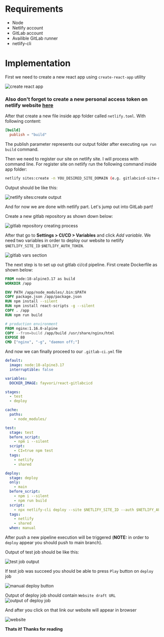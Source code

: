 # Requirements
- Node
- Netlify account
- GitLab account
- Availible GitLab runner
- netlify-cli

# Implementation
First we need to create a new react app using `create-react-app` utility

![create react app](./docs/images/create-react-app.jpeg)

### **Also don't forget to create a new personal access token on netlify website [here](https://app.netlify.com/user/applications)**

After that create a new file inside app folder called `netlify.toml`. With following content:

```toml
[build]
  publish = "build"
```

The publish parameter represents our output folder after executing `npm run build` command.

Then we need to register our site on netlify site. I will process with command line. For register site on netlify run the following command inside app folder:

```bash
netlify sites:create -n YOU_DESIRED_SITE_DOMAIN (e.g. gitlabcicd-site-deploy)
```

Output should be like this:

![netlify sites:create output](./docs/images/netlify-create.jpeg)

And for now we are done with netlify part. Let's jump out into GitLab part!

Create a new gitlab repository as shown down below:

![gitlab repository creating process](./docs/images/create-gitlab-project.jpeg)

After that go to **Settings > CI/CD > Variables** and click *Add variable*. We need two variables in order to deploy our website to netlify `$NETLIFY_SITE_ID` `$NETLIFY_AUTH_TOKEN`.

![gitlab vars section](./docs/images/gitlab-vars.jpeg)

The next step is to set up out gitlab ci/cd pipeline. First create Dockerfile as shown below:

```Dockerfile
FROM node:18-alpine3.17 as build
WORKDIR /app

ENV PATH /app/node_modules/.bin:$PATH
COPY package.json /app/package.json
RUN npm install --silent
RUN npm install react-scripts -g --silent
COPY . /app
RUN npm run build

# production environment
FROM nginx:1.16.0-alpine
COPY --from=build /app/build /usr/share/nginx/html
EXPOSE 80
CMD ["nginx", "-g", "daemon off;"]
```

And now we can finally proceed to our `.gitlab-ci.yml` file

```yaml
default:
  image: node:18-alpine3.17
  interruptible: false

variables:
  DOCKER_IMAGE: fayvori/react-gitlabcicd

stages:
  - test 
  - deploy 

cache:
  paths:
    - node_modules/

test:
  stage: test
  before_script:
    - npm i --silent
  script:
    - CI=true npm test
  tags:
    - netlify 
    - shared

deploy:
  stage: deploy
  only:
    - main
  before_script:
    - npm i --silent
    - npm run build
  script:
    - npx netlify-cli deploy --site $NETLIFY_SITE_ID --auth $NETLIFY_AUTH_TOKEN --dir build 
  tags:
    - netlify
    - shared
  when: manual
```

After push a new pipeline execution will be triggered (**NOTE:** in order to `deploy` appear you should push to main branch). 

Output of test job should be like this:

![test job output](./docs/images/tests.jpeg)

If test job was succeed you should be able to press `Play` button on `deploy` job

![manual deploy button](./docs/images/deploy-manual.jpeg)

Output of deploy job should contain `Website draft URL`
![output of deploy job](./docs/images/deploy-succeed.jpeg)

And after you click on that link our website will appear in browser

![website](./docs/images/react-app.jpeg)

**Thats it! Thanks for reading**